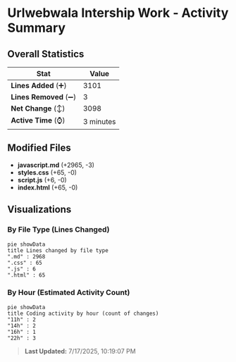 # Urlwebwala Intership Work - Activity Summary 

## Overall Statistics

| Stat                   | Value                                                             |
| ---------------------- | ----------------------------------------------------------------- |
| **Lines Added** (➕)   | 3101                                          |
| **Lines Removed** (➖) | 3                                        |
| **Net Change** (↕)    | 3098                |
| **Active Time** (⌚)   | 3 minutes |


## Modified Files
- **javascript.md** (+2965, -3)
- **styles.css** (+65, -0)
- **script.js** (+6, -0)
- **index.html** (+65, -0)

## Visualizations

### By File Type (Lines Changed)

```mermaid
pie showData
title Lines changed by file type
".md" : 2968
".css" : 65
".js" : 6
".html" : 65
```

### By Hour (Estimated Activity Count)

```mermaid
pie showData
title Coding activity by hour (count of changes)
"11h" : 2
"14h" : 2
"16h" : 1
"22h" : 3
```


> **Last Updated:** 7/17/2025, 10:19:07 PM